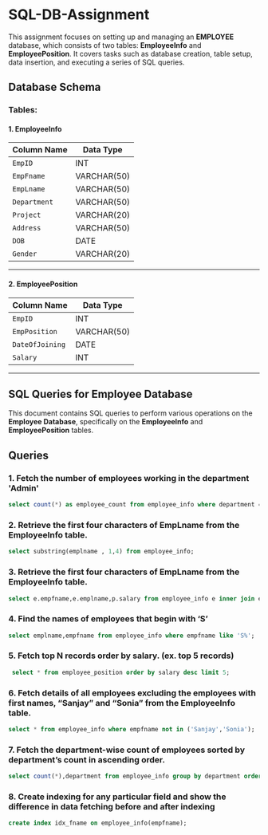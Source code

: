 # SQL-DB-Assignment
This assignment focuses on setting up and managing an **EMPLOYEE** database, which consists of two tables: **EmployeeInfo** and **EmployeePosition**. It covers tasks such as database creation, table setup, data insertion, and executing a series of SQL queries.

## Database Schema

### Tables:

#### 1. **EmployeeInfo**


| Column Name   | Data Type     | 
| ------------- | ------------- |
| `EmpID`       | INT           | 
| `EmpFname`    | VARCHAR(50)    | 
| `EmpLname`    | VARCHAR(50)    | 
| `Department`  | VARCHAR(50)    | 
| `Project`     | VARCHAR(20)    | 
| `Address`     | VARCHAR(50)    | 
| `DOB`         | DATE          | 
| `Gender`      | VARCHAR(20)    | 


---

#### 2. **EmployeePosition**


| Column Name      | Data Type     | 
| ---------------- | ------------- | 
| `EmpID`          | INT           | 
| `EmpPosition`    | VARCHAR(50)    | 
| `DateOfJoining`  | DATE          | 
| `Salary`         | INT           |



---

## SQL Queries for Employee Database

This document contains SQL queries to perform various operations on the **Employee Database**, specifically on the **EmployeeInfo** and **EmployeePosition** tables.

## Queries

### 1. Fetch the number of employees working in the department 'Admin'

```sql
select count(*) as employee_count from employee_info where department = 'Admin';
```

### 2. Retrieve the first four characters of  EmpLname from the EmployeeInfo table.

```sql
select substring(emplname , 1,4) from employee_info;
```
### 3. Retrieve the first four characters of  EmpLname from the EmployeeInfo table.
```sql
select e.empfname,e.emplname,p.salary from employee_info e inner join employee_position p on e.empid = p.empid and p.salary between 50000 and 100000;
```

### 4. Find the names of employees that begin with ‘S’
```sql
select emplname,empfname from employee_info where empfname like 'S%';
```
### 5. Fetch top N records order by salary. (ex. top 5 records)
```sql
 select * from employee_position order by salary desc limit 5;

```
### 6. Fetch details of all employees excluding the employees with first names, “Sanjay” and “Sonia” from the EmployeeInfo table.
```sql
select * from employee_info where empfname not in ('Sanjay','Sonia');
```

### 7. Fetch the department-wise count of employees sorted by department’s count in ascending order.
```sql
select count(*),department from employee_info group by department order by count(*) desc;
```

### 8. Create indexing for any particular field and show the difference in data fetching before and after indexing

```sql
create index idx_fname on employee_info(empfname);

```


